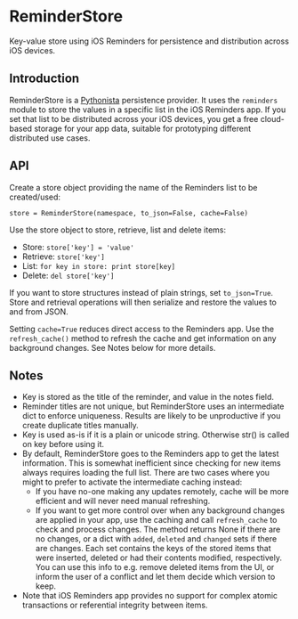 # ReminderStore

Key-value store using iOS Reminders for persistence and distribution across iOS devices.

## Introduction

ReminderStore is a [Pythonista](http://omz-software.com/pythonista/) persistence provider. It uses the ```reminders``` module to store the values in a specific list in the iOS Reminders app. If you set that list to be distributed across your iOS devices, you get a free cloud-based storage for your app data, suitable for prototyping different distributed use cases.

## API

Create a store object providing the name of the Reminders list to be created/used:

```store = ReminderStore(namespace, to_json=False, cache=False)```

Use the store object to store, retrieve, list and delete items:

* Store: ```store['key'] = 'value'```
* Retrieve: ```store['key']```
* List: ```for key in store: print store[key]```
* Delete: ```del store['key']```

If you want to store structures instead of plain strings, set ```to_json=True```. Store and retrieval operations will then serialize and restore the values to and from JSON.

Setting ```cache=True``` reduces direct access to the Reminders app. Use the ```refresh_cache()``` method to refresh the cache and get information on any background changes. See Notes below for more details.

## Notes

* Key is stored as the title of the reminder, and value in the notes field.
* Reminder titles are not unique, but ReminderStore uses an intermediate dict to enforce uniqueness. Results are likely to be unproductive if you create duplicate titles manually. 
* Key is used as-is if it is a plain or unicode string. Otherwise str() is called on key before using it.
* By default, ReminderStore goes to the Reminders app to get the latest information. This is somewhat inefficient since checking for new items always requires loading the full list. There are two cases where you might to prefer to activate the intermediate caching instead:
  * If you have no-one making any updates remotely, cache will be more efficient and will never need manual refreshing.
  * If you want to get more control over when any background changes are applied in your app, use the caching and call ```refresh_cache``` to check and process changes. The method returns None if there are no changes, or a dict with ```added```, ```deleted``` and ```changed``` sets if there are changes. Each set contains the keys of the stored items that were inserted, deleted or had their contents modified, respectively. You can use this info to e.g. remove deleted items from the UI, or inform the user of a conflict and let them decide which version to keep.
* Note that iOS Reminders app provides no support for complex atomic transactions or referential integrity between items.